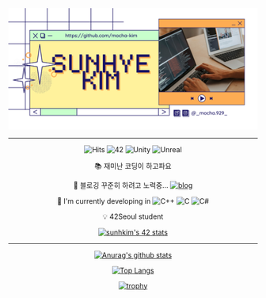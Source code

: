 <div align="center">
  
<img src="https://github.com/mocha-kim/mocha-kim/blob/main/banner.png" alt="banner">
  
---------

![Hits](https://hits.seeyoufarm.com/api/count/incr/badge.svg?url=https%3A%2F%2Fgithub.com%2Fmocha-kim%2Fhit-counter&count_bg=%230AABAE&title_bg=%23555555&title=hits&edge_flat=false)
![42](https://img.shields.io/badge/Born2Code-sunhkim-F5DF4D?style=flat&logo=42&logoColor=white)
![Unity](https://img.shields.io/badge/Unity-555555?style=flat&logo=Unity&logoColor=white)
![Unreal](https://img.shields.io/badge/UnrealEngine-555555?style=flat&logo=UnrealEngine&logoColor=white)
  

  
📚  재미난 코딩이 하고파요

💌  블로깅 꾸준히 하려고 노력중... 
[![blog](http://img.shields.io/badge/blog-Naver-03C75A?style=flatr&link=https://blog.naver.com/jsg2804)](https://blog.naver.com/jsg2804)
  
🔭  I'm currently developing in
<img src="https://profilinator.rishav.dev/skills-assets/cplusplus-original.svg" alt="C++" height="20"> <img src="https://profilinator.rishav.dev/skills-assets/c-original.svg" alt="C" height="20"> <img src="https://profilinator.rishav.dev/skills-assets/csharp-original.svg" alt="C#" height="20">  
  
💡  42Seoul student

[![sunhkim's 42 stats](https://badge42.vercel.app/api/v2/cl2ahqr6k001109mh5u3fk3ee/stats?cursusId=21&coalitionId=85)](https://github.com/JaeSeoKim/badge42)

---------
  
[![Anurag's github stats](https://github-readme-stats.vercel.app/api?username=mocha-kim&hide=issues&count_private=true&line_height=24&bg_color=363945&title_color=FFF29C&icon_color=FDAC53&text_color=C8FFCC)](https://github.com/anuraghazra/github-readme-stats)
  
[![Top Langs](https://github-readme-stats.vercel.app/api/top-langs/?username=mocha-kim&layout=compact&bg_color=363945&title_color=FFF29C&icon_color=FDAC53&text_color=C8FFCC)](https://github.com/anuraghazra/github-readme-stats)


[![trophy](https://github-profile-trophy.vercel.app/?username=mocha-kim&rank=-C&column=-1&theme=onedark)](https://github.com/ryo-ma/github-profile-trophy)
  
</div>
